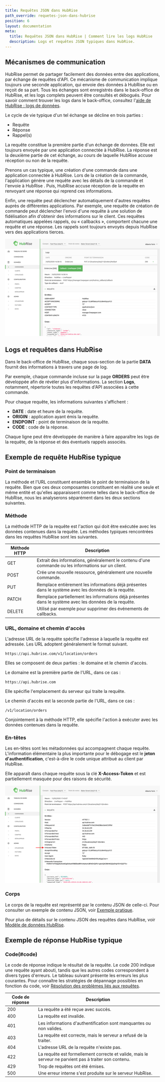 ```yaml
---
title: Requêtes JSON dans HubRise
path_override: requetes-json-dans-hubrise
position: 6
layout: documentation
meta:
  title: Requêtes JSON dans HubRise | Comment lire les logs HubRise
  description: Logs et requêtes JSON typiques dans HubRise.
---
```


## Mécanismes de communication

HubRise permet de partager facilement des données entre des applications, par échange de requêtes d'API. Ce mécanisme de communication implique toujours une seconde application, qui envoie des données à HubRise ou en reçoit de sa part. Tous les échanges sont enregistrés dans le back-office de HubRise, et les logs complets peuvent être consultés et débogués. Pour savoir comment trouver les logs dans le back-office, consultez l'[aide de HubRise : logs de données](/docs/data#logs).

Le cycle de vie typique d'un tel échange se décline en trois parties :

- Requête
- Réponse
- Rappel(s)

La requête constitue la première partie d'un échange de données. Elle est toujours envoyée par une application connectée à HubRise. La réponse est la deuxième partie de cet échange, au cours de laquelle HubRise accuse réception ou non de la requête.

Prenons un cas typique, une création d'une commande dans une application connectée à HubRise. Lors de la création de la commande, l'application génère une requête avec les détails de la commande et l'envoie à HubRise . Puis, HubRise accuse réception de la requête en renvoyant une réponse qui reprend ces informations.

Enfin, une requête peut déclencher automatiquement d'autres requêtes auprès de différentes applications. Par exemple, une requête de création de commande peut déclencher l'envoi d'une requête à une solution de fidélisation afin d'obtenir des informations sur le client. Ces requêtes automatiques appelées rappels, ou « callbacks », comportent chacune une requête et une réponse. Les rappels sont toujours envoyés depuis HubRise vers des applications tierces.

![Composantes des requêtes d'API dans HubRise](./images/004-components-api-request.png)

## Logs et requêtes dans HubRise

Dans le back-office de HubRise, chaque sous-section de la partie **DATA** fournit des informations à travers une page de log.

Par exemple, chaque commande incluse sur la page **ORDERS** peut être développée afin de révéler plus d'informations. La section **Logs**, notamment, répertorie toutes les requêtes d'API associées à cette commande.

Pour chaque requête, les informations suivantes s'affichent :

- **DATE** : date et heure de la requête.
- **ORIGIN** : application ayant émis la requête.
- **ENDPOINT** : point de terminaison de la requête.
- **CODE** : code de la réponse.

Chaque ligne peut être développée de manière à faire apparaître les logs de la requête, de la réponse et des éventuels rappels associés.

## Exemple de requête HubRise typique

### Point de terminaison

La méthode et l'URL constituent ensemble le point de terminaison de la requête. Bien que ces deux composantes constituent en réalité une seule et même entité et qu'elles apparaissent comme telles dans le back-office de HubRise, nous les analyserons séparément dans les deux sections suivantes.

### Méthode

La méthode HTTP de la requête est l'action qui doit être exécutée avec les données contenues dans la requête. Les méthodes typiques rencontrées dans les requêtes HubRise sont les suivantes.

| Méthode HTTP | Description                                                                                            |
| ------------ | ------------------------------------------------------------------------------------------------------ |
| GET          | Extrait des informations, généralement le contenu d'une commande ou les informations sur un client.    |
| POST         | Crée une nouvelle ressource, généralement une nouvelle commande.                                       |
| PUT          | Remplace entièrement les informations déjà présentes dans le système avec les données de la requête.   |
| PATCH        | Remplace partiellement les informations déjà présentes dans le système avec les données de la requête. |
| DELETE       | Utilisé par exemple pour supprimer des événements de callbacks.                                        |

### URL, domaine et chemin d'accès

L'adresse URL de la requête spécifie l'adresse à laquelle la requête est adressée. Les URL adoptent généralement le format suivant.

```
https://api.hubrise.com/v1/location/orders
```

Elles se composent de deux parties : le domaine et le chemin d'accès.

Le domaine est la première partie de l'URL, dans ce cas :

```
https://api.hubrise.com
```

Elle spécifie l'emplacement du serveur qui traite la requête.

Le chemin d'accès est la seconde partie de l'URL, dans ce cas :

```
/v1/location/orders
```

Conjointement à la méthode HTTP, elle spécifie l'action à exécuter avec les données contenues dans la requête.

### En-têtes

Les en-têtes sont les métadonnées qui accompagnent chaque requête. L'information élémentaire la plus importante pour le débogage est le **jeton d'authentification**, c'est-à-dire le code unique attribué au client par HubRise.

Elle apparaît dans chaque requête sous la clé **X-Access-Token** et est partiellement masquée pour des raisons de sécurité.

![Jeton d'authentification dans une requête HubRise](./images/005-access-token-arrow.png)

### Corps

Le corps de la requête est représenté par le contenu JSON de celle-ci. Pour consulter un exemple de contenu JSON, voir [Exemple pratique](/docs/hubrise-logs/a-practical-example).

Pour plus de détails sur le contenu JSON des requêtes dans HubRise, voir [Modèle de données HubRise](/docs/hubrise-logs/hubrise-data-model).

## Exemple de réponse HubRise typique

### Code(#code)

Le code de réponse indique le résultat de la requête. Le code 200 indique une requête ayant abouti, tandis que les autres codes correspondent à divers types d'erreurs. Le tableau suivant présente les erreurs les plus courantes. Pour connaître les stratégies de dépannage possibles en fonction du code, voir [Résolution des problèmes liés aux requêtes](/docs/hubrise-logs/troubleshooting-requests).

| Code de réponse | Description                                                                                            |
| --------------- | ------------------------------------------------------------------------------------------------------ |
| 200             | La requête a été reçue avec succès.                                                                    |
| 400             | La requête est invalide.                                                                               |
| 401             | Les informations d'authentification sont manquantes ou non valides.                                    |
| 403             | La requête est correcte, mais le serveur a refusé de la traiter.                                       |
| 404             | L'adresse URL de la requête n'existe pas.                                                              |
| 422             | La requête est formellement correcte et valide, mais le serveur ne parvient pas à traiter son contenu. |
| 429             | Trop de requêtes ont été émises.                                                                       |
| 500             | Une erreur interne s'est produite sur le serveur HubRise.                                              |
